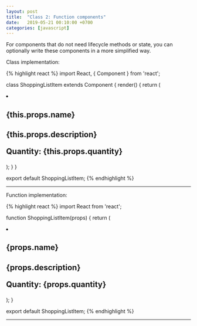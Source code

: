 ```yaml
---
layout: post
title:  "Class 2: Function components"
date:   2019-05-21 00:10:00 +0700
categories: [javascript]
---
```


For components that do not need lifecycle methods or state, you can optionally write these components in a more simplified way. 

Class implementation:

{% highlight react %}
import React, { Component } from 'react';

class ShoppingListItem extends Component {
    render() {
        return (
            <li>
                <h2>{this.props.name}<h2>
                <p>{this.props.description}</p>
                <p>Quantity: {this.props.quantity}</p>
            </li>
        );
    }
}

export default ShoppingListItem;
{% endhighlight %}

---

Function implementation:

{% highlight react %}
import React from 'react';

function ShoppingListItem(props) {
    return (
        <li>
            <h2>{props.name}<h2>
            <p>{props.description}</p>
            <p>Quantity: {props.quantity}</p>
        </li>
    );
}

export default ShoppingListItem;
{% endhighlight %}

---
